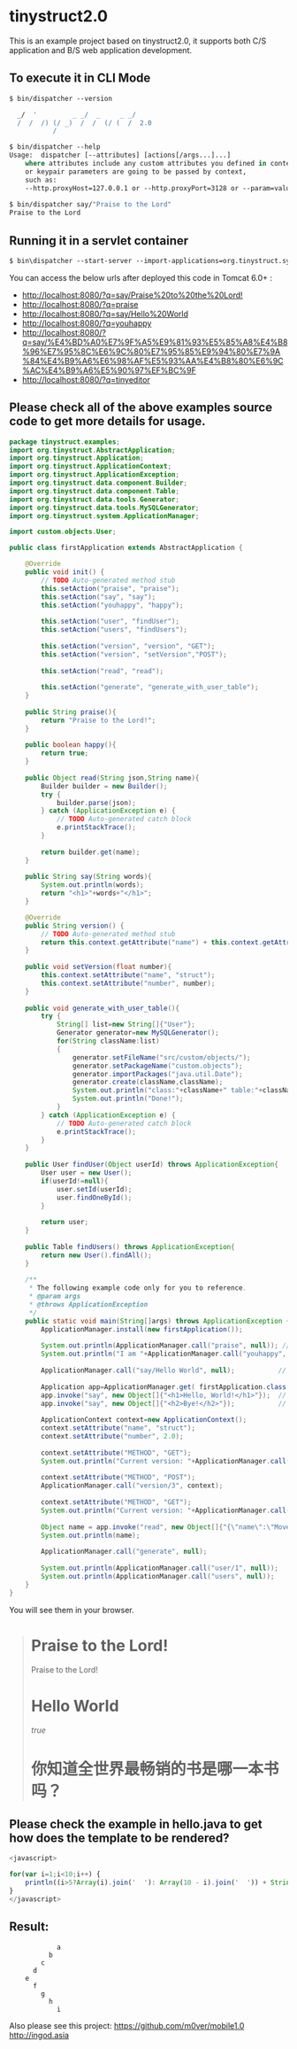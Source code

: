 tinystruct2.0
=========
This is an example project based on tinystruct2.0, it supports both C/S application and B/S web application development. 

To execute it in CLI Mode
---
```tcsh
$ bin/dispatcher --version

  _/  '         _ _/  _     _ _/
  /  /  /) (/ _)  /  /  (/ (  /  2.0
           /
```
```tcsh
$ bin/dispatcher --help
Usage:	dispatcher [--attributes] [actions[/args...]...]
	where attributes include any custom attributes you defined in context 
	or keypair parameters are going to be passed by context,
 	such as: 
	--http.proxyHost=127.0.0.1 or --http.proxyPort=3128 or --param=value
	
$ bin/dispatcher say/"Praise to the Lord"
Praise to the Lord
```

Running it in a servlet container
---
```tcsh
$ bin\dispatcher --start-server --import-applications=org.tinystruct.system.TomcatServer
```

You can access the below urls after deployed this code in Tomcat 6.0+ :

* <a href="http://localhost:8080/?q=say/Praise%20to%20the%20Lord!">http://localhost:8080/?q=say/Praise%20to%20the%20Lord! </a><br />
* <a href="http://localhost:8080/?q=praise">http://localhost:8080/?q=praise </a><br />
* <a href="http://localhost:8080/?q=say/Hello%20World">http://localhost:8080/?q=say/Hello%20World </a><br />
* <a href="http://localhost:8080/?q=youhappy">http://localhost:8080/?q=youhappy</a><br />
* <a href="http://localhost:8080/?q=say/%E4%BD%A0%E7%9F%A5%E9%81%93%E5%85%A8%E4%B8%96%E7%95%8C%E6%9C%80%E7%95%85%E9%94%80%E7%9A%84%E4%B9%A6%E6%98%AF%E5%93%AA%E4%B8%80%E6%9C%AC%E4%B9%A6%E5%90%97%EF%BC%9F">http://localhost:8080/?q=say/%E4%BD%A0%E7%9F%A5%E9%81%93%E5%85%A8%E4%B8%96%E7%95%8C%E6%9C%80%E7%95%85%E9%94%80%E7%9A%84%E4%B9%A6%E6%98%AF%E5%93%AA%E4%B8%80%E6%9C%AC%E4%B9%A6%E5%90%97%EF%BC%9F</a>
* <a href="http://localhost:8080/?q=tinyeditor">http://localhost:8080/?q=tinyeditor</a><br />

Please check all of the above examples source code to get more details for usage.
-
```java
package tinystruct.examples;
import org.tinystruct.AbstractApplication;
import org.tinystruct.Application;
import org.tinystruct.ApplicationContext;
import org.tinystruct.ApplicationException;
import org.tinystruct.data.component.Builder;
import org.tinystruct.data.component.Table;
import org.tinystruct.data.tools.Generator;
import org.tinystruct.data.tools.MySQLGenerator;
import org.tinystruct.system.ApplicationManager;

import custom.objects.User;

public class firstApplication extends AbstractApplication {

	@Override
	public void init() {
		// TODO Auto-generated method stub
		this.setAction("praise", "praise");
		this.setAction("say", "say");
		this.setAction("youhappy", "happy");
		
		this.setAction("user", "findUser");
		this.setAction("users", "findUsers");
		
		this.setAction("version", "version", "GET");
		this.setAction("version", "setVersion","POST");
		
		this.setAction("read", "read");
		
		this.setAction("generate", "generate_with_user_table");
	}
	
	public String praise(){
		return "Praise to the Lord!";
	}
	
	public boolean happy(){
		return true;
	}
	
	public Object read(String json,String name){
		Builder builder = new Builder();
		try {
			builder.parse(json);
		} catch (ApplicationException e) {
			// TODO Auto-generated catch block
			e.printStackTrace();
		}
		
		return builder.get(name);
	}
	
	public String say(String words){
		System.out.println(words);
		return "<h1>"+words+"</h1>";
	}

	@Override
	public String version() {
		// TODO Auto-generated method stub
		return this.context.getAttribute("name") + this.context.getAttribute("number").toString();
	}
	
	public void setVersion(float number){
		this.context.setAttribute("name", "struct");
		this.context.setAttribute("number", number);
	}
	
	public void generate_with_user_table(){
		try {
			String[] list=new String[]{"User"};
			Generator generator=new MySQLGenerator();
			for(String className:list)
			{
				generator.setFileName("src/custom/objects/");
				generator.setPackageName("custom.objects");
				generator.importPackages("java.util.Date");
				generator.create(className,className);
				System.out.println("class:"+className+" table:"+className);
				System.out.println("Done!");
			}
		} catch (ApplicationException e) {
			// TODO Auto-generated catch block
			e.printStackTrace();
		}
	}
	
	public User findUser(Object userId) throws ApplicationException{
		User user = new User();
		if(userId!=null){
			user.setId(userId);
			user.findOneById();
		}
		
		return user;
	}
	
	public Table findUsers() throws ApplicationException{
		return new User().findAll();
	}
	
	/**
	 * The following example code only for you to reference. 
	 * @param args
	 * @throws ApplicationException
	 */
	public static void main(String[]args) throws ApplicationException {
		ApplicationManager.install(new firstApplication());
		
		System.out.println(ApplicationManager.call("praise", null)); // Praise to the Lord!
		System.out.println("I am "+ApplicationManager.call("youhappy", null)+"ly happy"); // I am truely happy
		
		ApplicationManager.call("say/Hello World", null); 			// Hello World
		
		Application app=ApplicationManager.get( firstApplication.class.getName()); 
		app.invoke("say", new Object[]{"<h1>Hello, World!</h1>"});	// <h1>Hello, World!</h1>
		app.invoke("say", new Object[]{"<h2>Bye!</h2>"});			// <h2>Bye!</h2>
		
		ApplicationContext context=new ApplicationContext();
		context.setAttribute("name", "struct");
		context.setAttribute("number", 2.0);
		
		context.setAttribute("METHOD", "GET");
		System.out.println("Current version: "+ApplicationManager.call("version", context)); // Current version: struct2.0
		
		context.setAttribute("METHOD", "POST");
		ApplicationManager.call("version/3", context);
		
		context.setAttribute("METHOD", "GET");
		System.out.println("Current version: "+ApplicationManager.call("version", context)); // Current version: struct3.0
	
		Object name = app.invoke("read", new Object[]{"{\"name\":\"Mover\",\"age\":30}","name"});
		System.out.println(name);
		
		ApplicationManager.call("generate", null);
		
		System.out.println(ApplicationManager.call("user/1", null)); 	// http://localhost:8080/user/1
		System.out.println(ApplicationManager.call("users", null));		// http://localhost:8080/users
	}
}
```


You will see them in your browser.

<blockquote>
<h1>Praise to the Lord!</h1>
Praise to the Lord! 
<h1>Hello World</h1>
<i>true</i>
<h1>你知道全世界最畅销的书是哪一本书吗？</h1>
</blockquote>



Please check the example in hello.java to get how does the template to be rendered?
--
```javascript
<javascript>

for(var i=1;i<10;i++) {
	println((i>5?Array(i).join('  '): Array(10 - i).join('  ')) + String.fromCharCode(96+i));
}
</javascript>
```

Result:
--
                a
              b
            c
          d
        e
          f
            g
              h
                i


Also please see this project: 
https://github.com/m0ver/mobile1.0
http://ingod.asia

